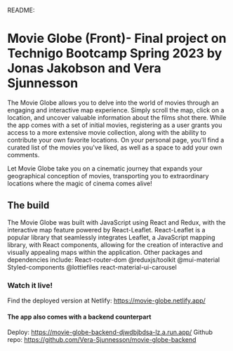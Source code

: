 README:

# Movie Globe (Front)- Final project on Technigo Bootcamp Spring 2023 by Jonas Jakobson and Vera Sjunnesson
The Movie Globe allows you to delve into the world of movies through an engaging and interactive map experience. Simply scroll the map, click on a location, and uncover valuable information about the films shot there. While the app comes with a set of initial movies, registering as a user grants you access to a more extensive movie collection, along with the ability to contribute your own favorite locations. On your personal page, you'll find a curated list of the movies you've liked, as well as a space to add your own comments.

Let Movie Globe take you on a cinematic journey that expands your geographical conception of movies, transporting you to extraordinary locations where the magic of cinema comes alive!

## The build
The Movie Globe was built with JavaScript using React and Redux, with the interactive map feature powered by React-Leaflet. React-Leaflet is a popular library that seamlessly integrates Leaflet, a JavaScript mapping library, with React components, allowing for the creation of interactive and visually appealing maps within the application. Other packages and dependencies include:
React-router-dom
@reduxjs/toolkit
@mui-material
Styled-components
@lottiefiles
react-material-ui-carousel

### Watch it live!
Find the deployed version at Netlify:
https://movie-globe.netlify.app/

#### The app also comes with a backend counterpart
Deploy: https://movie-globe-backend-djwdbjbdsa-lz.a.run.app/
Github repo: https://github.com/Vera-Sjunnesson/movie-globe-backend
